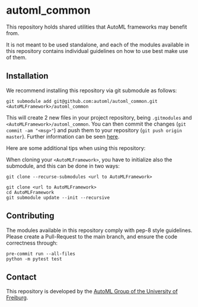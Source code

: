 # automl_common
This repository holds shared utilities that AutoML frameworks may benefit from.

It is not meant to be used standalone, and each of the modules available in this repository
contains individual guidelines on how to use best make use of them.


## Installation
We recommend installing this repository via git submodule as follows:

```
git submodule add git@github.com:automl/automl_common.git <AutoMLFramework>/automl_common
```

This will create 2 new files in your project repository, being `.gitmodules` and `<AutoMLFramework>/automl_common`. You can then commit the changes (`git commit -am "<msg>"`) and push them to your repository (`git push origin master`). Further information can be seen [here](https://git-scm.com/book/en/v2/Git-Tools-Submodules).

Here are some additional tips when using this repository:

When cloning your `<AutoMLFramework>`, you have to initialize also the submodule, and this can be done in two ways:

```
git clone --recurse-submodules <url to AutoMLFramework>
```


```
git clone <url to AutoMLFramework>
cd AutoMLFramework
git submodule update --init --recursive
```


## Contributing
The modules available in this repository comply with pep-8 style guidelines.
Please create a Pull-Request to the main branch, and ensure the code correctness through:
```
pre-commit run --all-files
python -m pytest test
```


## Contact

This repository is developed by the [AutoML Group of the University of Freiburg](http://www.automl.org/).
